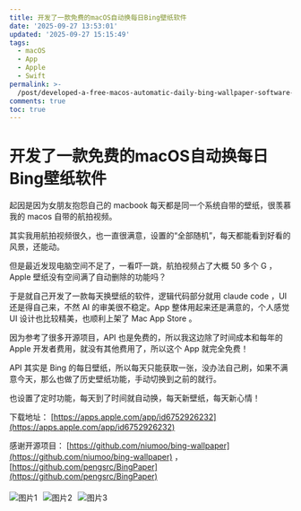 ```yaml
---
title: 开发了一款免费的macOS自动换每日Bing壁纸软件
date: '2025-09-27 13:53:01'
updated: '2025-09-27 15:15:49'
tags:
  - macOS
  - App
  - Apple
  - Swift
permalink: >-
  /post/developed-a-free-macos-automatic-daily-bing-wallpaper-software-1ush1y.html
comments: true
toc: true
---
```




# 开发了一款免费的macOS自动换每日Bing壁纸软件

起因是因为女朋友抱怨自己的 macbook 每天都是同一个系统自带的壁纸，很羡慕我的 macos 自带的航拍视频。

其实我用航拍视频很久，也一直很满意，设置的“全部随机”，每天都能看到好看的风景，还能动。

但是最近发现电脑空间不足了，一看吓一跳，航拍视频占了大概 50 多个 G ，Apple 壁纸没有空间满了自动删除的功能吗？

于是就自己开发了一款每天换壁纸的软件，逻辑代码部分就用 claude code ，UI 还是得自己来，不然 AI 的审美很不稳定。App 整体用起来还是满意的，个人感觉 UI 设计也比较精美，也顺利上架了 Mac App Store 。

因为参考了很多开源项目，API 也是免费的，所以我这边除了时间成本和每年的 Apple 开发者费用，就没有其他费用了，所以这个 App 就完全免费！

API 其实是 Bing 的每日壁纸，所以每天只能获取一张，没办法自己刷，如果不满意今天，那么也做了历史壁纸功能，手动切换到之前的就行。

也设置了定时功能，每天到了时间就自动换，每天新壁纸，每天新心情！

下载地址： [https://apps.apple.com/app/id6752926232](https://apps.apple.com/app/id6752926232)

感谢开源项目： [https://github.com/niumoo/bing-wallpaper](https://github.com/niumoo/bing-wallpaper) ，[https://github.com/pengsrc/BingPaper](https://github.com/pengsrc/BingPaper)

<div style="display: flex; gap: 10px; overflow-x: auto; padding: 5px 0;">
  <img src="https://img.cdn1.vip/i/68d76d282d0e1_1758948648.webp" style="max-width: 300px; height: auto; border: none;" alt="图片1">
  <img src="https://img.cdn1.vip/i/68d76d251fe11_1758948645.webp" style="max-width: 300px; height: auto; border: none;" alt="图片2">
  <img src="https://img.cdn1.vip/i/68d76d23289e2_1758948643.webp" style="max-width: 300px; height: auto; border: none;" alt="图片3">
</div>
